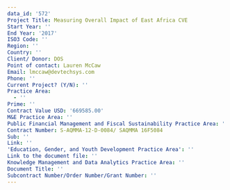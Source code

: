 ```yaml
---
data_id: '572'
Project Title: Measuring Overall Impact of East Africa CVE
Start Year: ''
End Year: '2017'
ISO3 Code: ''
Region: ''
Country: ''
Client/ Donor: DOS
Point of contact: Lauren McCaw
Email: lmccaw@devtechsys.com
Phone: ''
Current Project? (Y/N): ''
Practice Area:
  - ''
Prime: ''
Contract Value USD: '669585.00'
M&E Practice Area: ''
Public Financial Management and Fiscal Sustainability Practice Area: ''
Contract Number: S-AQMMA-12-D-0084/ SAQMMA 16F5084
Sub: ''
Link: ''
'Education, Gender, and Youth Development Practice Area': ''
Link to the document file: ''
Knowledge Management and Data Analytics Practice Area: ''
Document Title: ''
Subcontract Number/Order Number/Grant Number: ''
---
```


